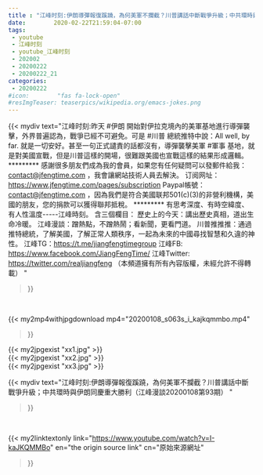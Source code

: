 ```yaml
---
title : "江峰时刻:伊朗導彈報復蹊蹺，為何美軍不攔截？川普講話中斷戰爭升級；中共環時與伊朗同慶重大勝利（江峰漫談20200108第93期） "
date:        2020-02-22T21:59:04-07:00
tags:
 - youtube
 - 江峰时刻
 - youtube_江峰时刻
 - 202002
 - 20200222
 - 20200222_21
categories:
 - 20200222
#icon:        "fas fa-lock-open"
#resImgTeaser: teaserpics/wikipedia.org/emacs-jokes.png
---
```


{{< mydiv text="江峰时刻:昨天 #伊朗 開始對伊拉克境內的美軍基地進行導彈襲擊，外界普遍認為，戰爭已經不可避免。可是 #川普 總統推特中說：All well, by far. 就是一切安好。甚至一句正式譴責的話都沒有，導彈襲擊美軍 #軍事 基地，就是對美國宣戰，但是川普這樣的開場，很難跟美國也宣戰這樣的結果形成邏輯。     ********* 感謝很多朋友們成為我的會員，如果您有任何疑問可以發郵件給我：contact@jfengtime.com ，我會讓網站技術人員去解決。 订阅网址：https://www.jfengtime.com/pages/subscription Paypal帳號：contact@jfengtime.com ，因為我們是符合美國联邦501(c)(3)的非營利機構，美國的朋友，您的捐款可以獲得聯邦抵稅。     ********* 有思考深度、有時空緯度、有人性溫度-----江峰時刻。 含三個欄目： 歷史上的今天：講出歷史真相，道出生命冷暖。 江峰漫談：蹭熱點，不蹭熱鬧；看新聞，更看門道。 川普推推推：通過推特總統，了解美國，了解正常人類秩序，一起為未來的中國尋找智慧和久違的神性。  江峰TG：https://t.me/jiangfengtimegroup 江峰FB: https://www.facebook.com/JiangFengTime/ 江峰Twitter: https://twitter.com/realjiangfeng （本頻道擁有所有內容版權，未經允許不得轉載） "
>}}
<br>


{{< my2mp4withjpgdownload mp4="20200108_s063s_i_kajkqmmbo.mp4"
>}}

{{< my2jpgexist "xx1.jpg" >}}<br>
{{< my2jpgexist "xx2.jpg" >}}<br>
{{< my2jpgexist "xx3.jpg" >}}<br>



{{< mydiv text="江峰时刻:伊朗導彈報復蹊蹺，為何美軍不攔截？川普講話中斷戰爭升級；中共環時與伊朗同慶重大勝利（江峰漫談20200108第93期） "
>}}
<br>

{{< my2linktextonly link="https://www.youtube.com/watch?v=I-kaJKQMMBo"
en="the origin source link" cn="原始來源網址"
>}}


<br>

